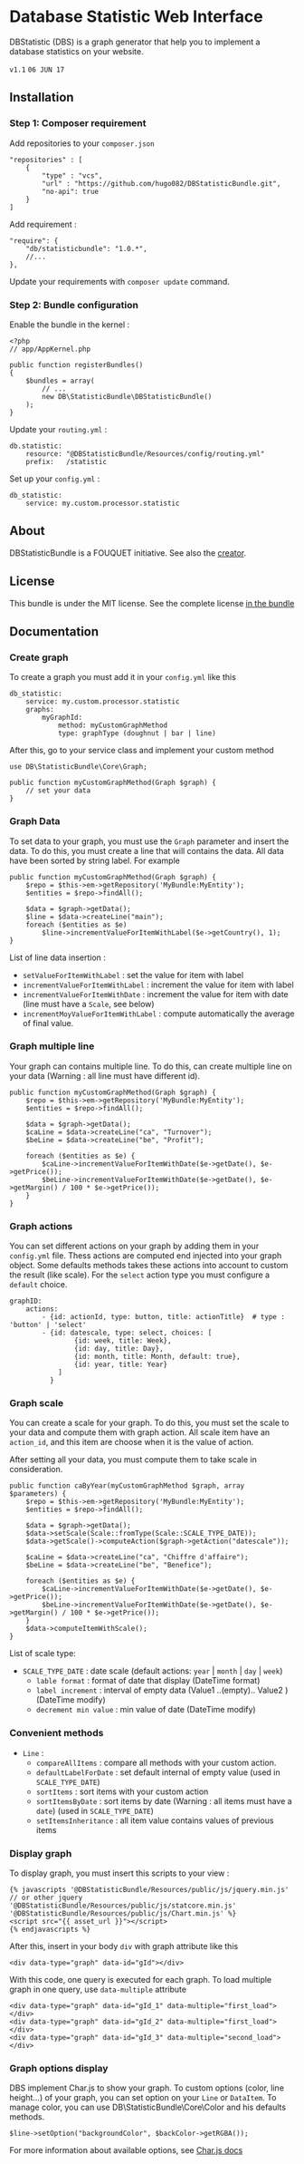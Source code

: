 
# Database Statistic Web Interface

DBStatistic (DBS) is a graph generator that help you to implement a database statistics on your website.

`v1.1` `06 JUN 17`

## Installation

### Step 1: Composer requirement

Add repositories to your `composer.json`

    "repositories" : [
        {
            "type" : "vcs",
            "url" : "https://github.com/hugo082/DBStatisticBundle.git",
            "no-api": true
        }
    ]

Add requirement :

    "require": {
        "db/statisticbundle": "1.0.*",
        //...
    },

Update your requirements with `composer update` command.

### Step 2: Bundle configuration

Enable the bundle in the kernel :

    <?php
    // app/AppKernel.php

    public function registerBundles()
    {
        $bundles = array(
            // ...
            new DB\StatisticBundle\DBStatisticBundle()
        );
    }

Update your `routing.yml` :

    db.statistic:
        resource: "@DBStatisticBundle/Resources/config/routing.yml"
        prefix:   /statistic

Set up your `config.yml` :

    db_statistic:
        service: my.custom.processor.statistic

## About

DBStatisticBundle is a FOUQUET initiative.
See also the [creator](https://github.com/hugo082).

## License

This bundle is under the MIT license. See the complete license [in the bundle](LICENSE)

## Documentation

### Create graph

To create a graph you must add it in your `config.yml` like this

    db_statistic:
        service: my.custom.processor.statistic
        graphs:
            myGraphId:
                method: myCustomGraphMethod
                type: graphType (doughnut | bar | line)

After this, go to your service class and implement your custom method

    use DB\StatisticBundle\Core\Graph;
    
    public function myCustomGraphMethod(Graph $graph) {
        // set your data
    }

### Graph Data

To set data to your graph, you must use the `Graph` parameter and insert the data. To do this, you must create a line that 
will contains the data. All data have been sorted by string label.
For example

    public function myCustomGraphMethod(Graph $graph) {
        $repo = $this->em->getRepository('MyBundle:MyEntity');
        $entities = $repo->findAll();

        $data = $graph->getData();
        $line = $data->createLine("main");
        foreach ($entities as $e)
            $line->incrementValueForItemWithLabel($e->getCountry(), 1);
    }

List of line data insertion :
- `setValueForItemWithLabel` : set the value for item with label
- `incrementValueForItemWithLabel` : increment the value for item with label
- `incrementValueForItemWithDate` : increment the value for item with date (line must have a `Scale`, see below)
- `incrementMoyValueForItemWithLabel` : compute automatically the average of final value.

### Graph multiple line 

Your graph can contains multiple line. To do this, can create multiple line on your data (Warning : all line must have 
different id).

    public function myCustomGraphMethod(Graph $graph) {
        $repo = $this->em->getRepository('MyBundle:MyEntity');
        $entities = $repo->findAll();

        $data = $graph->getData();
        $caLine = $data->createLine("ca", "Turnover");
        $beLine = $data->createLine("be", "Profit");

        foreach ($entities as $e) {
            $caLine->incrementValueForItemWithDate($e->getDate(), $e->getPrice());
            $beLine->incrementValueForItemWithDate($e->getDate(), $e->getMargin() / 100 * $e->getPrice());
        }
    }
    
### Graph actions

You can set different actions on your graph by adding them in your `config.yml` file. Thess actions are computed end injected 
into your graph object. Some defaults methods takes these actions into account to custom the result (like scale).
For the `select` action type you must configure a `default` choice.

    graphID:
        actions:
            - {id: actionId, type: button, title: actionTitle}  # type : 'button' | 'select'
            - {id: datescale, type: select, choices: [
                    {id: week, title: Week},
                    {id: day, title: Day},
                    {id: month, title: Month, default: true},
                    {id: year, title: Year}
                ]
              }
    
### Graph scale

You can create a scale for your graph. To do this, you must set the scale to your data and compute them with graph action.
All scale item have an `action_id`, and this item are choose when it is the value of action. 

After setting all your data, you must compute them to take scale in consideration.

    public function caByYear(myCustomGraphMethod $graph, array $parameters) {
        $repo = $this->em->getRepository('MyBundle:MyEntity');
        $entities = $repo->findAll();

        $data = $graph->getData();
        $data->setScale(Scale::fromType(Scale::SCALE_TYPE_DATE));
        $data->getScale()->computeAction($graph->getAction("datescale"));

        $caLine = $data->createLine("ca", "Chiffre d'affaire");
        $beLine = $data->createLine("be", "Benefice");

        foreach ($entities as $e) {
            $caLine->incrementValueForItemWithDate($e->getDate(), $e->getPrice());
            $beLine->incrementValueForItemWithDate($e->getDate(), $e->getMargin() / 100 * $e->getPrice());
        }
        $data->computeItemWithScale();
    }

List of scale type:
- `SCALE_TYPE_DATE` : date scale (default actions: `year` | `month` | `day` | `week`)
    - `lable format` : format of date that display (DateTime format)
    - `label increment` : interval of empty data (Value1 ..(empty).. Value2 ) (DateTime modify)
    - `decrement min value` : min value of date (DateTime modify)
    
### Convenient methods

- `Line` :
    - `compareAllItems` : compare all methods with your custom action.
    - `defaultLabelForDate` : set default internal of empty value (used in `SCALE_TYPE_DATE`)
    - `sortItems` : sort items with your custom action
    - `sortItemsByDate` : sort items by date (Warning : all items must have a `date`) (used in `SCALE_TYPE_DATE`)
    - `setItemsInheritance` : all item value contains values of previous items

### Display graph

To display graph, you must insert this scripts to your view :

    {% javascripts '@DBStatisticBundle/Resources/public/js/jquery.min.js' // or other jquery
    '@DBStatisticBundle/Resources/public/js/statcore.min.js'
    '@DBStatisticBundle/Resources/public/js/Chart.min.js' %}
    <script src="{{ asset_url }}"></script>
    {% endjavascripts %}
    
After this, insert in your body `div` with graph attribute like this

    <div data-type="graph" data-id="gId"></div>
    
With this code, one query is executed for each graph. To load multiple graph in one query, use `data-multiple` attribute

    <div data-type="graph" data-id="gId_1" data-multiple="first_load"></div>
    <div data-type="graph" data-id="gId_2" data-multiple="first_load"></div>
    <div data-type="graph" data-id="gId_3" data-multiple="second_load"></div>
    
### Graph options display

DBS implement Char.js to show your graph. To custom options (color, line height...) of your graph, you can set option on 
your `Line` or `DataItem`.
To manage color, you can use DB\StatisticBundle\Core\Color and his defaults methods.

    $line->setOption("backgroundColor", $backColor->getRGBA());
    
For more information about available options, see [Char.js docs](http://www.chartjs.org/docs/latest/)